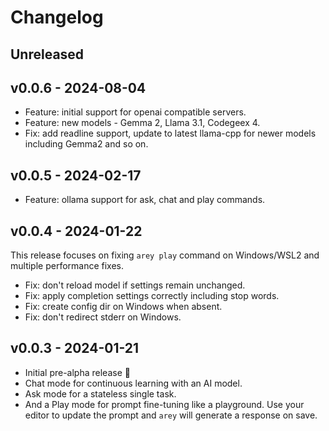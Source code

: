 # Changelog

## Unreleased

## v0.0.6 - 2024-08-04

- Feature: initial support for openai compatible servers.
- Feature: new models - Gemma 2, Llama 3.1, Codegeex 4.
- Fix: add readline support, update to latest llama-cpp for newer models
  including Gemma2 and so on.

## v0.0.5 - 2024-02-17

- Feature: ollama support for ask, chat and play commands.

## v0.0.4 - 2024-01-22

This release focuses on fixing `arey play` command on Windows/WSL2 and multiple
performance fixes.

- Fix: don't reload model if settings remain unchanged.
- Fix: apply completion settings correctly including stop words.
- Fix: create config dir on Windows when absent.
- Fix: don't redirect stderr on Windows.

## v0.0.3 - 2024-01-21

- Initial pre-alpha release 🚀
- Chat mode for continuous learning with an AI model.
- Ask mode for a stateless single task.
- And a Play mode for prompt fine-tuning like a playground. Use your editor to
  update the prompt and `arey` will generate a response on save.
